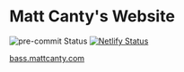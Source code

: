 # Matt Canty's Website

![pre-commit Status](https://github.com/mattcanty/mattcanty.com/workflows/pre-commit/badge.svg)
[![Netlify Status](https://api.netlify.com/api/v1/badges/36d83870-f373-45a3-a587-9a715dc360a4/deploy-status)](https://app.netlify.com/sites/angry-yalow-e2f303/deploys)

[bass.mattcanty.com](https://bass.mattcanty.com)
